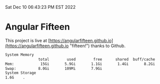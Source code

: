 Sat Dec 10 06:43:23 PM EST 2022

# Angular Fifteen


This project is live at [https://angularfifteen.github.io](https://angularfifteen.github.io "fifteen!") thanks to Github.

```bash
System Memory
               total        used        free      shared  buff/cache   available
Mem:            15Gi       5.9Gi       1.1Gi       1.4Gi       8.2Gi       7.6Gi
Swap:          8.0Gi       109Mi       7.9Gi
System Storage
1.6G	.
```
